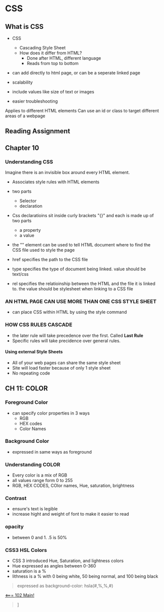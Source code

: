 # CSS 

## What is CSS

- CSS
    - Cascading Style Sheet
    - How does it differ from HTML?
        - Done after HTML, different language
        - Reads from top to bottom

- can add directly to html page, or can be a seperate linked page
- scalability
- include values like size of text or images
- easier troubleshooting

Applies to different HTML elements
Can use an id or class to target different areas of a webpage

## Reading Assignment

## Chapter 10

### Understanding CSS

Imagine there is an invisible box around every HTML element. 

- Associates style rules with HTML elements 
- two parts
    - Selector
    - declaration

- Css declaratioins sit inside curly brackets "{}" and each is made up of two parts
    - a property
    - a value

- the "<link>" element can be used to tell HTML document where to find the CSS file used to style the page
- href specifies the path to the CSS file
- type specifies the type of document being linked. value should be text/css
- rel specifies the relatioinship between the HTML and the file it is linked to. the value should be stylesheet when linking to a CSS file

### AN HTML PAGE CAN USE MORE THAN ONE CSS STYLE SHEET

- can place CSS within HTML by using the style command

### HOW CSS RULES CASCADE 

- the later rule will take precedence over the first. Called **Last Rule**
- Specific rules will take precidence over general rules. 

#### Using external Style Sheets

- All of your web pages can share the same style sheet
- Site will load faster because of only 1 style sheet
- No repeating code


## CH 11: COLOR

### Foreground Color

- can specify color properties in 3 ways
    - RGB
    - HEX codes
    - Color Names

### Background Color

- expressed in same ways as foreground 

### Understanding COLOR

- Every color is a mix of RGB
- all values range form 0 to 255
- RGB, HEX CODES, COlor names, Hue, saturation, brightness

### Contrast

- ensure's text is legible 
- increase hight and weight of font to make it easier to read

### opacity

- between 0 and 1. .5 is 50%

### CSS3 HSL Colors

- CSS 3 introduced Hue, Saturation, and lightness colors
- Hue expressed as angles between 0-360
- saturation is a %
- lithness is a % with 0 being white, 50 being normal, and 100 being black

>expressed as background-color: hsla(#,%,%,#) 

[<=== 102 Main!](class102main.md)
>]